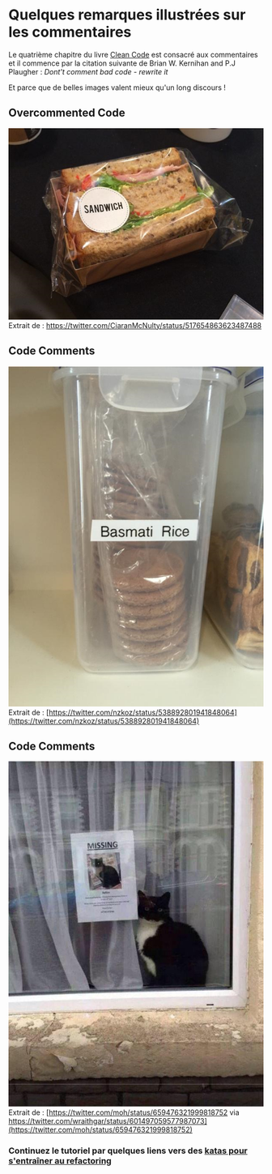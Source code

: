 # Quelques remarques illustrées sur les commentaires

Le quatrième chapitre du livre [Clean Code](www.amazon.fr/Clean-Code-Handbook-Software-Craftsmanship/dp/0132350882) est consacré aux commentaires et il commence par la citation suivante de Brian W. Kernihan and P.J Plaugher : *Dont't comment bad code - rewrite it*

Et parce que de belles images valent mieux qu'un long discours !


## Overcommented Code
![Overcommented Code](images/Commentaires_1.png)  
 Extrait de : [https://twitter.com/CiaranMcNulty/status/517654863623487488 ](https://twitter.com/CiaranMcNulty/status/517654863623487488)


## Code Comments
![Code Comments](images/Commentaires_2.png)  
 Extrait de : [https://twitter.com/nzkoz/status/538892801941848064](https://twitter.com/nzkoz/status/538892801941848064)

## Code Comments
![Code Comments](images/Commentaires_3.png)  
 Extrait de : [https://twitter.com/moh/status/659476321999818752 via https://twitter.com/wraithgar/status/601497059577987073](https://twitter.com/moh/status/659476321999818752)


### Continuez le tutoriel par quelques liens vers des [katas pour s'entraîner au refactoring](katas.md)  



